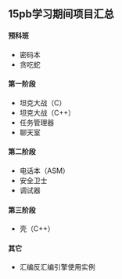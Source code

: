 ## 15pb学习期间项目汇总

#### 预科班

- 密码本
- 贪吃蛇

#### 第一阶段

- 坦克大战（C）
- 坦克大战（C++）
- 任务管理器
- 聊天室

#### 第二阶段

- 电话本（ASM）
- 安全卫士
- 调试器

#### 第三阶段

- 壳（C++）

#### 其它
- 汇编反汇编引擎使用实例



